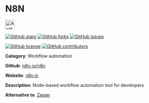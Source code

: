 
# N8N 

<a href="https://n8n.io/"><img src="https://icons.duckduckgo.com/ip3/n8n.io.ico" alt="Avatar" width="30" height="30" /></a>

[![GitHub stars](https://img.shields.io/github/stars/n8n-io/n8n.svg?style=social&label=Star&maxAge=2592000)](https://GitHub.com/n8n-io/n8n/stargazers/) [![GitHub forks](https://img.shields.io/github/forks/n8n-io/n8n.svg?style=social&label=Fork&maxAge=2592000)](https://GitHub.com/n8n-io/n8n/network/) [![GitHub issues](https://img.shields.io/github/issues/n8n-io/n8n.svg)](https://GitHub.com/Nn8n-io/n8n/issues/)

[![GitHub license](https://img.shields.io/github/license/n8n-io/n8n.svg)](https://github.com/n8n-io/n8n/blob/master/LICENSE) [![GitHub contributors](https://img.shields.io/github/contributors/n8n-io/n8n.svg)](https://GitHub.com/n8n-io/n8n/graphs/contributors/) 

**Category**: Workflow automation

**Github**: [n8n-io/n8n](https://github.com/n8n-io/n8n)

**Website**: [n8n.io](https://n8n.io/)

**Description**:
Node-based workflow automation tool for developers

**Alternative to**: [Zapier](https://zapier.com/)

